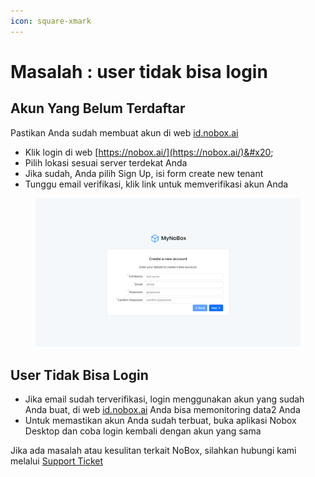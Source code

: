 ```yaml
---
icon: square-xmark
---
```


# <i class="fa-regular fa-exclamation-triangle"></i> Masalah : user tidak bisa login

## **Akun Yang Belum Terdaftar**

Pastikan Anda sudah membuat akun di web [id.nobox.ai](https://nobox.ai/)

* Klik login di web [https://nobox.ai/](https://nobox.ai/)&#x20;
* Pilih lokasi sesuai server terdekat Anda
* Jika sudah, Anda pilih Sign Up, isi form create new tenant
* Tunggu email verifikasi, klik link untuk memverifikasi akun Anda

<figure><img src="../.gitbook/assets/New Akun Web.png" alt=""><figcaption></figcaption></figure>

## **User Tidak Bisa Login**

* Jika email sudah terverifikasi, login menggunakan akun yang sudah Anda buat, di web [id.nobox.ai](https://nobox.ai/) Anda bisa memonitoring data2 Anda
* Untuk memastikan akun Anda sudah terbuat, buka aplikasi Nobox Desktop dan coba login kembali dengan akun yang sama

Jika ada masalah atau kesulitan terkait NoBox, silahkan hubungi kami melalui [Support Ticket](https://crm.nobox.ai/clients/tickets)
